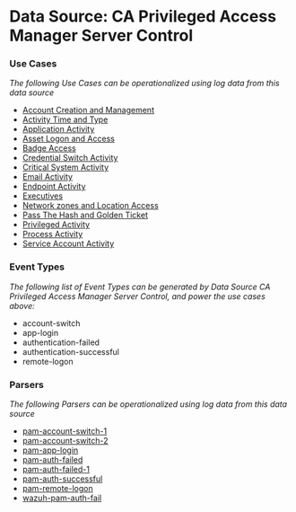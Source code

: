 Data Source: CA Privileged Access Manager Server Control
========================================================

### Use Cases

_The following Use Cases can be operationalized using log data from this data source_

* [Account Creation and Management](usecase_account_creation_and_management.md)
* [Activity Time  and Type](usecase_activity_time__and_type.md)
* [Application Activity](usecase_application_activity.md)
* [Asset Logon and Access](usecase_asset_logon_and_access.md)
* [Badge Access](usecase_badge_access.md)
* [Credential Switch Activity](usecase_credential_switch_activity.md)
* [Critical System Activity](usecase_critical_system_activity.md)
* [Email Activity](usecase_email_activity.md)
* [Endpoint Activity](usecase_endpoint_activity.md)
* [Executives](usecase_executives.md)
* [Network zones and Location Access](usecase_network_zones_and_location_access.md)
* [Pass The Hash and Golden Ticket](usecase_pass_the_hash_and_golden_ticket.md)
* [Privileged Activity](usecase_privileged_activity.md)
* [Process Activity](usecase_process_activity.md)
* [Service Account Activity](usecase_service_account_activity.md)


### Event Types

_The following list of Event Types can be generated by Data Source CA Privileged Access Manager Server Control, and power the use cases above:_

- account-switch
- app-login
- authentication-failed
- authentication-successful
- remote-logon


### Parsers

_The following Parsers can be operationalized using log data from this data source_

* [pam-account-switch-1](parserContent_pam-account-switch-1.md)
* [pam-account-switch-2](parserContent_pam-account-switch-2.md)
* [pam-app-login](parserContent_pam-app-login.md)
* [pam-auth-failed](parserContent_pam-auth-failed.md)
* [pam-auth-failed-1](parserContent_pam-auth-failed-1.md)
* [pam-auth-successful](parserContent_pam-auth-successful.md)
* [pam-remote-logon](parserContent_pam-remote-logon.md)
* [wazuh-pam-auth-fail](parserContent_wazuh-pam-auth-fail.md)
